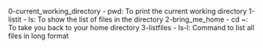 0-current_working_directory - pwd: To print the current working directory
1-listit - ls: To show the list of files in the directory
2-bring_me_home - cd ~: To take you back to your home directory
3-listfiles - ls-l: Command to list all files in long format
